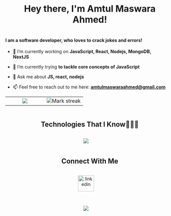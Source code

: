 <!--h1 without bottom border-->
<div id="user-content-toc">
  <ul align="center">
    <summary><h1 style="display: inline-block">Hey there, I'm Amtul Maswara Ahmed!</h1></summary>
  </ul>
</div>


<!--Intro start-->
#### I am a software developer, who loves to crack jokes and errors!
  
- 🔭 I’m currently working on **JavaScript, React, Nodejs, MongoDB, NextJS**

- 🌱 I’m currently trying **to tackle core concepts of JavaScript**

- 💬 Ask me about **JS, react, nodejs**

- 📫 Feel free to reach out to me here: **amtulmaswaraahmed@gmail.com**

<!--Intro end-->

<!--- stats & Trophy (start) -->
<p align="center">
  <!--- stats (start) -->
<table align="center">
<tr border="none">
<td border="none" width="50%" align="center">
  <img  align="center"  src="https://github-readme-stats.vercel.app/api?username=amtulkhan&theme=dark&show_icons=true&count_private=true" />
</td>

<td border="none" width="50%" align="center">
  <img  title="🔥 Get streak stats for your profile at git.io/streak-stats" alt="Mark streak" src="https://github-readme-streak-stats.herokuapp.com/?user=amtulkhan&theme=dark&hide_border=false" /> 
  </td>
</tr>
</table>
<!--- stats (end) -->

</p>        
<!--- stats (end) -->


<!--h1 without bottom border-->
<div id="user-content-toc">
  <ul align="center">
    <summary><h2 style="display: inline-block">Technologies That I Know👨🏻‍💻</h2></summary>
  </ul>
</div>
<!--tech stack icons-->
<p align="center">
  <a href="https://skillicons.dev">
    <img src="https://skillicons.dev/icons?i=react,redux,ts,js,nextjs,nodejs,express,figma,git,bootstrap,c,cpp,css,discord,firebase,github,html,java,materialui,mongodb,mysql,postman,vscode&perline=14" />
  </a>
</p>


<!-- Connect with me -->
<!--h2 without bottom border-->
<div id="user-content-toc">
  <ul align="center">
    <summary><h2 style="display: inline-block">Connect With Me</h2></summary>
  </ul>
</div>

<!--icons and links-->
<p align="center">
<a href="https://www.linkedin.com/in/amtul-maswara/" target="blank"><img align="center" src="https://user-images.githubusercontent.com/88904952/234979284-68c11d7f-1acc-4f0c-ac78-044e1037d7b0.png" alt="linkedin" height="50" width="50" /></a>
  
</p>
<br />

<!--profile visit count-->
<div align="center">
  
[![](https://visitcount.itsvg.in/api?id=amtulkhan&label=Profile%20Views&pretty=true)](https://visitcount.itsvg.in)
</div>
